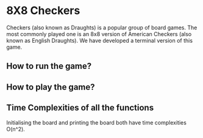 # 8X8 Checkers
Checkers (also known as Draughts) is a popular group of board games. The most commonly played one is an 8x8 version of American Checkers (also known as English Draughts). 
We have developed a terminal version of this game.

## How to run the game?

## How to play the game?

## Time Complexities of all the functions
Initialising the board and printing the board both have time complexities O(n^2).
